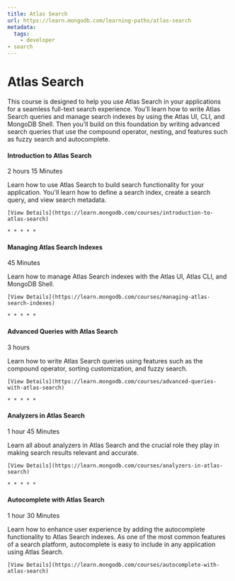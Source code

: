 ```yaml
---
title: Atlas Search
url: https://learn.mongodb.com/learning-paths/atlas-search
metadata:
  tags:
    - developer
- search
---
```


# Atlas Search

This course is designed to help you use Atlas Search in your applications for a seamless full-text search experience. You’ll learn how to write Atlas Search queries and manage search indexes by using the Atlas UI, CLI, and MongoDB Shell. Then you’ll build on this foundation by writing advanced search queries that use the compound operator, nesting, and features such as fuzzy search and autocomplete.

#### Introduction to Atlas Search

2 hours 15 Minutes

Learn how to use Atlas Search to build search functionality for your application. You'll learn how to define a search index, create a search query, and view search metadata.

    [View Details](https://learn.mongodb.com/courses/introduction-to-atlas-search)

    * * * * *

#### Managing Atlas Search Indexes

45 Minutes

Learn how to manage Atlas Search indexes with the Atlas UI, Atlas CLI, and MongoDB Shell.

    [View Details](https://learn.mongodb.com/courses/managing-atlas-search-indexes)

    * * * * *

#### Advanced Queries with Atlas Search

3 hours

Learn how to write Atlas Search queries using features such as the compound operator, sorting customization, and fuzzy search.

    [View Details](https://learn.mongodb.com/courses/advanced-queries-with-atlas-search)

    * * * * *

#### Analyzers in Atlas Search

1 hour 45 Minutes

Learn all about analyzers in Atlas Search and the crucial role they play in making search results relevant and accurate.

    [View Details](https://learn.mongodb.com/courses/analyzers-in-atlas-search)

    * * * * *

#### Autocomplete with Atlas Search

1 hour 30 Minutes

Learn how to enhance user experience by adding the autocomplete functionality to Atlas Search indexes. As one of the most common features of a search platform, autocomplete is easy to include in any application using Atlas Search.

    [View Details](https://learn.mongodb.com/courses/autocomplete-with-atlas-search)
